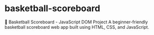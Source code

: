 # basketball-scoreboard
🏀 Basketball Scoreboard - JavaScript DOM Project A beginner-friendly basketball scoreboard web app built using HTML, CSS, and JavaScript.
